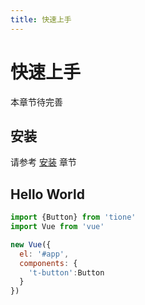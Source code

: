 ```yaml
---
title: 快速上手
---
```


# 快速上手

本章节待完善

## 安装

请参考 [安装](../install/) 章节


## Hello World

```javascript
import {Button} from 'tione'
import Vue from 'vue'

new Vue({
  el: '#app',
  components: {
    't-button':Button
  }
})
```
